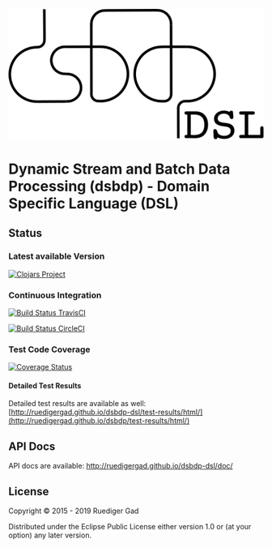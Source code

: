 ![dsbdp dsl logo](https://github.com/ruedigergad/dsbdp-dsl/blob/master/dsbdp_dsl_logo.png)

# Dynamic Stream and Batch Data Processing (dsbdp) - Domain Specific Language (DSL)

## Status

### Latest available Version

[![Clojars Project](https://img.shields.io/clojars/v/dsbdp-dsl.svg)](https://clojars.org/dsbdp-dsl)

### Continuous Integration

[![Build Status TravisCI](https://travis-ci.org/ruedigergad/dsbdp-dsl.svg?branch=master)](https://travis-ci.org/ruedigergad/dsbdp-dsl)

[![Build Status CircleCI](https://circleci.com/gh/ruedigergad/dsbdp-dsl.svg?style=svg)](https://circleci.com/gh/ruedigergad/dsbdp-dsl)

### Test Code Coverage

[![Coverage Status](https://coveralls.io/repos/github/ruedigergad/dsbdp-dsl/badge.svg?branch=master)](https://coveralls.io/github/ruedigergad/dsbdp-dsl?branch=master)

#### Detailed Test Results

Detailed test results are available as well:
[http://ruedigergad.github.io/dsbdp-dsl/test-results/html/](http://ruedigergad.github.io/dsbdp/test-results/html/)

## API Docs

API docs are available:
http://ruedigergad.github.io/dsbdp-dsl/doc/

## License

Copyright © 2015 - 2019 Ruediger Gad

Distributed under the Eclipse Public License either version 1.0 or (at
your option) any later version.

